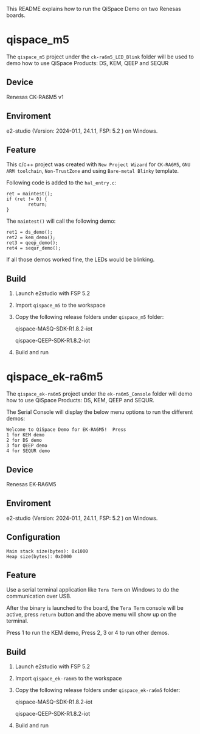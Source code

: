 This README explains how to run the QiSpace Demo on two Renesas boards.

# qispace_m5
The `qispace_m5` project under the `ck-ra6m5_LED_Blink` folder will be used to demo how to use QiSpace Products: DS, KEM, QEEP and SEQUR 

## Device

Renesas CK-RA6M5 v1
     
## Enviroment

e2-studio (Version: 2024-01.1, 24.1.1, FSP: 5.2 ) on Windows.

## Feature
This c/c++ project was created with `New Project Wizard` for `CK-RA6M5`, `GNU ARM toolchain`, `Non-TrustZone` and using `Bare-metal Blinky` template.

Following code is added to the `hal_entry.c`:
```
ret = maintest();
if (ret != 0) {
        return;
}
```

The `maintest()` will call the following demo:
```
ret1 = ds_demo();
ret2 = kem_demo();
ret3 = qeep_demo();
ret4 = sequr_demo();
```

If all those demos worked fine, the LEDs would be blinking.

## Build
1. Launch e2studio with FSP 5.2
2. Import `qispace_m5` to the workspace
3. Copy the following release folders under `qispace_m5` folder:

    qispace-MASQ-SDK-R1.8.2-iot

    qispace-QEEP-SDK-R1.8.2-iot

4. Build and run


# qispace_ek-ra6m5
The `qispace_ek-ra6m5` project under the `ek-ra6m5_Console` folder will demo how to use QiSpace Products: DS, KEM, QEEP and SEQUR.

The Serial Console will display the below menu options to run the different demos:
```
Welcome to QiSpace Demo for EK-RA6M5!  Press 
1 for KEM demo
2 for DS demo
3 for QEEP demo
4 for SEQUR demo
```

## Device
Renesas EK-RA6M5
   
## Enviroment
e2-studio (Version: 2024-01.1, 24.1.1, FSP: 5.2 ) on Windows.

## Configuration
```
Main stack size(bytes): 0x1000
Heap size(bytes): 0xD000
```

## Feature
Use a serial terminal application like `Tera Term` on Windows to do the communication over USB.

After the binary is launched to the board, the `Tera Term` console will be active, press `return` button and the above menu will show up on the terminal.

Press 1 to run the KEM demo, Press 2, 3 or 4 to run other demos.

## Build
1. Launch e2studio with FSP 5.2
2. Import `qispace_ek-ra6m5` to the workspace
3. Copy the following release folders under `qispace_ek-ra6m5` folder:

    qispace-MASQ-SDK-R1.8.2-iot

    qispace-QEEP-SDK-R1.8.2-iot

4. Build and run
